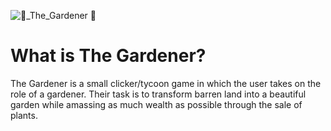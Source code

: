 
![🌱_The_Gardener 🌱](https://github.com/szymonpoterejkoinfe2/Gardener_Game/assets/115418017/42d71995-9170-4f1e-9bad-4846e0983504)

# What is The Gardener?
The Gardener  is a small clicker/tycoon game in which the user takes on the role of a gardener. Their task is to transform barren land into a beautiful garden while amassing as much wealth as possible through the sale of plants.
